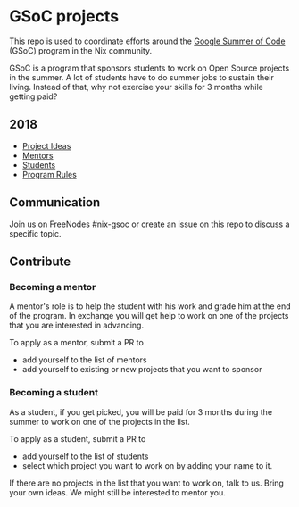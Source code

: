 # GSoC projects

This repo is used to coordinate efforts around the [Google Summer of Code][1] (GSoC) program in the Nix community.

GSoC is a program that sponsors students to work on Open Source projects in the summer. A lot of students have to do summer jobs to sustain their living. Instead of that, why not exercise your skills for 3 months while getting paid?

## 2018

* [Project Ideas](2018/projects.md)
* [Mentors](2018/mentors.md)
* [Students](2018/students.md)
* [Program Rules](https://summerofcode.withgoogle.com/rules/)

## Communication

Join us on FreeNodes #nix-gsoc or create an issue on this repo to discuss a specific topic.

## Contribute

### Becoming a mentor

A mentor's role is to help the student with his work and grade him at the end of the program. In exchange you will get help to work on one of the projects that you are interested in advancing.

To apply as a mentor, submit a PR to
* add yourself to the list of mentors
* add yourself to existing or new projects that you want to sponsor

### Becoming a student

As a student, if you get picked, you will be paid for 3 months during the summer to work on one of the projects in the list.

To apply as a student, submit a PR to
* add yourself to the list of students
* select which project you want to work on by adding your name to it.

If there are no projects in the list that you want to work on, talk to us. Bring your own ideas. We might still be interested to mentor you.

[1]: https://summerofcode.withgoogle.com/
